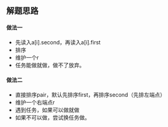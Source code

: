 ﻿## 解题思路  
#### 做法一  
- 先读入a[i].second，再读入a[i].first  
- 排序  
- 维护一个r  
- 任务能做就做，做不了放弃。  

#### 做法二  
- 直接排序pair，默认先排序first，再排序second（先排左端点）  
- 维护一个右端点r  
- 遇到任务，如果可以做就做  
- 如果不可以做，尝试换任务做。  